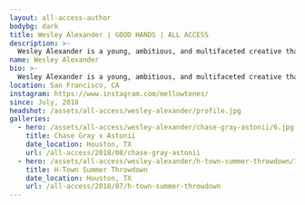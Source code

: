 ```yaml
---
layout: all-access-author
bodybg: dark
title: Wesley Alexander | GOOD HANDS | ALL ACCESS
description: >-
  Wesley Alexander is a young, ambitious, and multifaceted creative that breaks the mold of traditional photography. The majority of his work is made up of surreal digital collages that compile his photographs, taken on digital, film, and Polaroid, to create an eye-catching and mind-bending experience. 
name: Wesley Alexander
bio: >-
  Wesley Alexander is a young, ambitious, and multifaceted creative that breaks the mold of traditional photography. The majority of his work is made up of surreal digital collages that compile his photographs, taken on digital, film, and Polaroid, to create an eye-catching and mind-bending experience. 
location: San Francisco, CA
instagram: https://www.instagram.com/mellowtones/
since: July, 2018
headshot: /assets/all-access/wesley-alexander/profile.jpg
galleries:
  - hero: /assets/all-access/wesley-alexander/chase-gray-astonii/6.jpg
    title: Chase Gray x Astonii
    date_location: Houston, TX
    url: /all-access/2018/08/chase-gray-astonii
  - hero: /assets/all-access/wesley-alexander/h-town-summer-throwdown/1.jpg
    title: H-Town Summer Throwdown
    date_location: Houston, TX
    url: /all-access/2018/07/h-town-summer-throwdown
---
```


